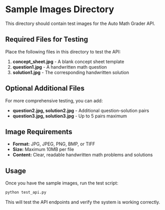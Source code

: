 # Sample Images Directory

This directory should contain test images for the Auto Math Grader API.

## Required Files for Testing

Place the following files in this directory to test the API:

1. **concept_sheet.jpg** - A blank concept sheet template
2. **question1.jpg** - A handwritten math question
3. **solution1.jpg** - The corresponding handwritten solution

## Optional Additional Files

For more comprehensive testing, you can add:
- **question2.jpg, solution2.jpg** - Additional question-solution pairs
- **question3.jpg, solution3.jpg** - Up to 5 pairs maximum

## Image Requirements

- **Format:** JPG, JPEG, PNG, BMP, or TIFF
- **Size:** Maximum 10MB per file
- **Content:** Clear, readable handwritten math problems and solutions

## Usage

Once you have the sample images, run the test script:

```bash
python test_api.py
```

This will test the API endpoints and verify the system is working correctly.
